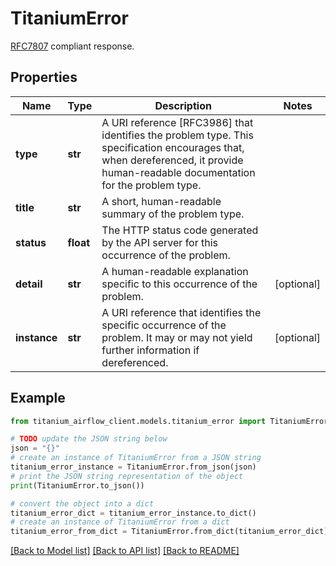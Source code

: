 # TitaniumError

[RFC7807](https://tools.ietf.org/html/rfc7807) compliant response. 

## Properties

Name | Type | Description | Notes
------------ | ------------- | ------------- | -------------
**type** | **str** | A URI reference [RFC3986] that identifies the problem type. This specification encourages that, when dereferenced, it provide human-readable documentation for the problem type.  | 
**title** | **str** | A short, human-readable summary of the problem type. | 
**status** | **float** | The HTTP status code generated by the API server for this occurrence of the problem. | 
**detail** | **str** | A human-readable explanation specific to this occurrence of the problem. | [optional] 
**instance** | **str** | A URI reference that identifies the specific occurrence of the problem. It may or may not yield further information if dereferenced.  | [optional] 

## Example

```python
from titanium_airflow_client.models.titanium_error import TitaniumError

# TODO update the JSON string below
json = "{}"
# create an instance of TitaniumError from a JSON string
titanium_error_instance = TitaniumError.from_json(json)
# print the JSON string representation of the object
print(TitaniumError.to_json())

# convert the object into a dict
titanium_error_dict = titanium_error_instance.to_dict()
# create an instance of TitaniumError from a dict
titanium_error_from_dict = TitaniumError.from_dict(titanium_error_dict)
```
[[Back to Model list]](../README.md#documentation-for-models) [[Back to API list]](../README.md#documentation-for-api-endpoints) [[Back to README]](../README.md)


